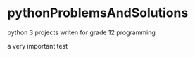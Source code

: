# pythonProblemsAndSolutions
python 3 projects writen for grade 12 programming

<this is a test>
a very important test